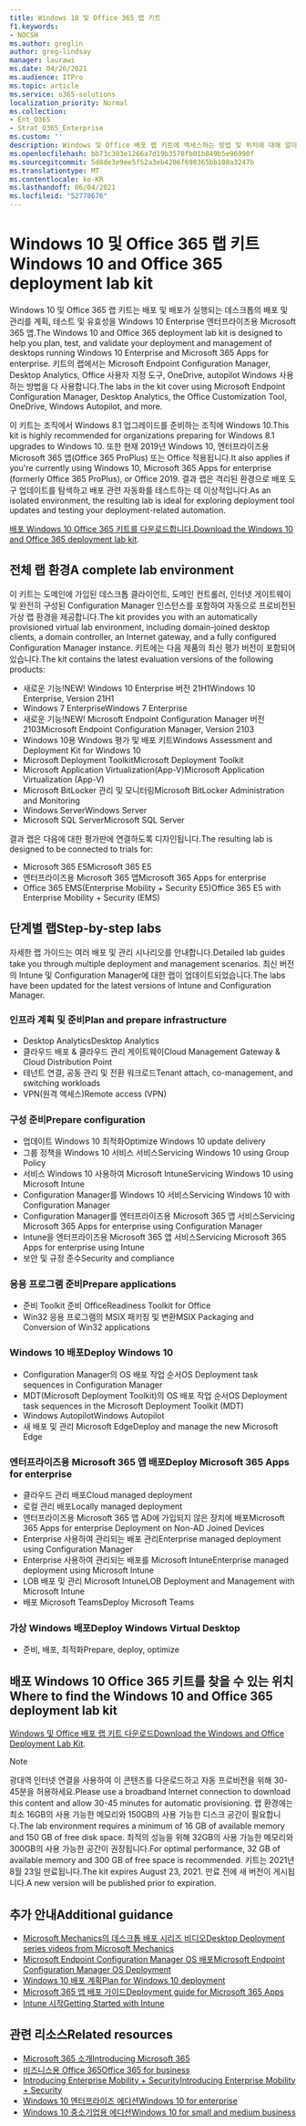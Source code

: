 ```yaml
---
title: Windows 10 및 Office 365 랩 키트
f1.keywords:
- NOCSH
ms.author: greglin
author: greg-lindsay
manager: laurawi
ms.date: 04/26/2021
ms.audience: ITPro
ms.topic: article
ms.service: o365-solutions
localization_priority: Normal
ms.collection:
- Ent_O365
- Strat_O365_Enterprise
ms.custom: ''
description: Windows 및 Office 배포 랩 키트에 액세스하는 방법 및 위치에 대해 알아보세요.
ms.openlocfilehash: bb73c303e1266a7d19b3578fb01b849b5e96990f
ms.sourcegitcommit: 5d8de3e9ee5f52a3eb4206f690365bb108a3247b
ms.translationtype: MT
ms.contentlocale: ko-KR
ms.lasthandoff: 06/04/2021
ms.locfileid: "52770676"
---
```

# <a name="windows-10-and-office-365-deployment-lab-kit"></a><span data-ttu-id="57540-103">Windows 10 및 Office 365 랩 키트</span><span class="sxs-lookup"><span data-stu-id="57540-103">Windows 10 and Office 365 deployment lab kit</span></span>

<span data-ttu-id="57540-104">Windows 10 및 Office 365 랩 키트는 배포 및 배포가 실행되는 데스크톱의 배포 및 관리를 계획, 테스트 및 유효성을 Windows 10 Enterprise 엔터프라이즈용 Microsoft 365 앱.</span><span class="sxs-lookup"><span data-stu-id="57540-104">The Windows 10 and Office 365 deployment lab kit is designed to help you plan, test, and validate your deployment and management of desktops running Windows 10 Enterprise and Microsoft 365 Apps for enterprise.</span></span> <span data-ttu-id="57540-105">키트의 랩에서는 Microsoft Endpoint Configuration Manager, Desktop Analytics, Office 사용자 지정 도구, OneDrive, autopilot Windows 사용하는 방법을 다 사용합니다.</span><span class="sxs-lookup"><span data-stu-id="57540-105">The labs in the kit cover using Microsoft Endpoint Configuration Manager, Desktop Analytics, the Office Customization Tool, OneDrive, Windows Autopilot, and more.</span></span>

<span data-ttu-id="57540-106">이 키트는 조직에서 Windows 8.1 업그레이드를 준비하는 조직에 Windows 10.</span><span class="sxs-lookup"><span data-stu-id="57540-106">This kit is highly recommended for organizations preparing for Windows 8.1 upgrades to Windows 10.</span></span> <span data-ttu-id="57540-107">또한 현재 2019년 Windows 10, 엔터프라이즈용 Microsoft 365 앱(Office 365 ProPlus) 또는 Office 적용됩니다.</span><span class="sxs-lookup"><span data-stu-id="57540-107">It also applies if you're currently using Windows 10, Microsoft 365 Apps for enterprise (formerly Office 365 ProPlus), or Office 2019.</span></span> <span data-ttu-id="57540-108">결과 랩은 격리된 환경으로 배포 도구 업데이트를 탐색하고 배포 관련 자동화를 테스트하는 데 이상적입니다.</span><span class="sxs-lookup"><span data-stu-id="57540-108">As an isolated environment, the resulting lab is ideal for exploring deployment tool updates and testing your deployment-related automation.</span></span>

<span data-ttu-id="57540-109">[배포 Windows 10 Office 365 키트를 다운로드합니다.](https://www.microsoft.com/evalcenter/evaluate-lab-kit)</span><span class="sxs-lookup"><span data-stu-id="57540-109">[Download the Windows 10 and Office 365 deployment lab kit](https://www.microsoft.com/evalcenter/evaluate-lab-kit).</span></span>

## <a name="a-complete-lab-environment"></a><span data-ttu-id="57540-110">전체 랩 환경</span><span class="sxs-lookup"><span data-stu-id="57540-110">A complete lab environment</span></span>

<span data-ttu-id="57540-111">이 키트는 도메인에 가입된 데스크톱 클라이언트, 도메인 컨트롤러, 인터넷 게이트웨이 및 완전히 구성된 Configuration Manager 인스턴스를 포함하여 자동으로 프로비전된 가상 랩 환경을 제공합니다.</span><span class="sxs-lookup"><span data-stu-id="57540-111">The kit provides you with an automatically provisioned virtual lab environment, including domain-joined desktop clients, a domain controller, an Internet gateway, and a fully configured Configuration Manager instance.</span></span> <span data-ttu-id="57540-112">키트에는 다음 제품의 최신 평가 버전이 포함되어 있습니다.</span><span class="sxs-lookup"><span data-stu-id="57540-112">The kit contains the latest evaluation versions of the following products:</span></span>

  - <span data-ttu-id="57540-113">새로운 기능!</span><span class="sxs-lookup"><span data-stu-id="57540-113">NEW!</span></span> <span data-ttu-id="57540-114">Windows 10 Enterprise 버전 21H1</span><span class="sxs-lookup"><span data-stu-id="57540-114">Windows 10 Enterprise, Version 21H1</span></span>
  - <span data-ttu-id="57540-115">Windows 7 Enterprise</span><span class="sxs-lookup"><span data-stu-id="57540-115">Windows 7 Enterprise</span></span>
  - <span data-ttu-id="57540-116">새로운 기능!</span><span class="sxs-lookup"><span data-stu-id="57540-116">NEW!</span></span> <span data-ttu-id="57540-117">Microsoft Endpoint Configuration Manager 버전 2103</span><span class="sxs-lookup"><span data-stu-id="57540-117">Microsoft Endpoint Configuration Manager, Version 2103</span></span>
  - <span data-ttu-id="57540-118">Windows 10용 Windows 평가 및 배포 키트</span><span class="sxs-lookup"><span data-stu-id="57540-118">Windows Assessment and Deployment Kit for Windows 10</span></span>
  - <span data-ttu-id="57540-119">Microsoft Deployment Toolkit</span><span class="sxs-lookup"><span data-stu-id="57540-119">Microsoft Deployment Toolkit</span></span>
  - <span data-ttu-id="57540-120">Microsoft Application Virtualization(App-V)</span><span class="sxs-lookup"><span data-stu-id="57540-120">Microsoft Application Virtualization (App-V)</span></span>
  - <span data-ttu-id="57540-121">Microsoft BitLocker 관리 및 모니터링</span><span class="sxs-lookup"><span data-stu-id="57540-121">Microsoft BitLocker Administration and Monitoring</span></span> 
  - <span data-ttu-id="57540-122">Windows Server</span><span class="sxs-lookup"><span data-stu-id="57540-122">Windows Server</span></span> 
  - <span data-ttu-id="57540-123">Microsoft SQL Server</span><span class="sxs-lookup"><span data-stu-id="57540-123">Microsoft SQL Server</span></span> 

<span data-ttu-id="57540-124">결과 랩은 다음에 대한 평가판에 연결하도록 디자인됩니다.</span><span class="sxs-lookup"><span data-stu-id="57540-124">The resulting lab is designed to be connected to trials for:</span></span> 

  - <span data-ttu-id="57540-125">Microsoft 365 E5</span><span class="sxs-lookup"><span data-stu-id="57540-125">Microsoft 365 E5</span></span>
  - <span data-ttu-id="57540-126">엔터프라이즈용 Microsoft 365 앱</span><span class="sxs-lookup"><span data-stu-id="57540-126">Microsoft 365 Apps for enterprise</span></span>
  - <span data-ttu-id="57540-127">Office 365 EMS(Enterprise Mobility + Security E5)</span><span class="sxs-lookup"><span data-stu-id="57540-127">Office 365 E5 with Enterprise Mobility + Security (EMS)</span></span>

## <a name="step-by-step-labs"></a><span data-ttu-id="57540-128">단계별 랩</span><span class="sxs-lookup"><span data-stu-id="57540-128">Step-by-step labs</span></span>

<span data-ttu-id="57540-129">자세한 랩 가이드는 여러 배포 및 관리 시나리오를 안내합니다.</span><span class="sxs-lookup"><span data-stu-id="57540-129">Detailed lab guides take you through multiple deployment and management scenarios.</span></span> <span data-ttu-id="57540-130">최신 버전의 Intune 및 Configuration Manager에 대한 랩이 업데이트되었습니다.</span><span class="sxs-lookup"><span data-stu-id="57540-130">The labs have been updated for the latest versions of Intune and Configuration Manager.</span></span> 

### <a name="plan-and-prepare-infrastructure"></a><span data-ttu-id="57540-131">인프라 계획 및 준비</span><span class="sxs-lookup"><span data-stu-id="57540-131">Plan and prepare infrastructure</span></span> 
- <span data-ttu-id="57540-132">Desktop Analytics</span><span class="sxs-lookup"><span data-stu-id="57540-132">Desktop Analytics</span></span> 
- <span data-ttu-id="57540-133">클라우드 배포 & 클라우드 관리 게이트웨이</span><span class="sxs-lookup"><span data-stu-id="57540-133">Cloud Management Gateway & Cloud Distribution Point</span></span> 
- <span data-ttu-id="57540-134">테넌트 연결, 공동 관리 및 전환 워크로드</span><span class="sxs-lookup"><span data-stu-id="57540-134">Tenant attach, co-management, and switching workloads</span></span> 
- <span data-ttu-id="57540-135">VPN(원격 액세스)</span><span class="sxs-lookup"><span data-stu-id="57540-135">Remote access (VPN)</span></span> 

### <a name="prepare-configuration"></a><span data-ttu-id="57540-136">구성 준비</span><span class="sxs-lookup"><span data-stu-id="57540-136">Prepare configuration</span></span>   

- <span data-ttu-id="57540-137">업데이트 Windows 10 최적화</span><span class="sxs-lookup"><span data-stu-id="57540-137">Optimize Windows 10 update delivery</span></span>   
- <span data-ttu-id="57540-138">그룹 정책을 Windows 10 서비스 서비스</span><span class="sxs-lookup"><span data-stu-id="57540-138">Servicing Windows 10 using Group Policy</span></span>
- <span data-ttu-id="57540-139">서비스 Windows 10 사용하여 Microsoft Intune</span><span class="sxs-lookup"><span data-stu-id="57540-139">Servicing Windows 10 using Microsoft Intune</span></span>   
- <span data-ttu-id="57540-140">Configuration Manager를 Windows 10 서비스</span><span class="sxs-lookup"><span data-stu-id="57540-140">Servicing Windows 10 with Configuration Manager</span></span>   
- <span data-ttu-id="57540-141">Configuration Manager를 엔터프라이즈용 Microsoft 365 앱 서비스</span><span class="sxs-lookup"><span data-stu-id="57540-141">Servicing Microsoft 365 Apps for enterprise using Configuration Manager</span></span>   
- <span data-ttu-id="57540-142">Intune을 엔터프라이즈용 Microsoft 365 앱 서비스</span><span class="sxs-lookup"><span data-stu-id="57540-142">Servicing Microsoft 365 Apps for enterprise using Intune</span></span>  
- <span data-ttu-id="57540-143">보안 및 규정 준수</span><span class="sxs-lookup"><span data-stu-id="57540-143">Security and compliance</span></span>   

### <a name="prepare-applications"></a><span data-ttu-id="57540-144">응용 프로그램 준비</span><span class="sxs-lookup"><span data-stu-id="57540-144">Prepare applications</span></span>    

- <span data-ttu-id="57540-145">준비 Toolkit 준비 Office</span><span class="sxs-lookup"><span data-stu-id="57540-145">Readiness Toolkit for Office</span></span>  
- <span data-ttu-id="57540-146">Win32 응용 프로그램의 MSIX 패키징 및 변환</span><span class="sxs-lookup"><span data-stu-id="57540-146">MSIX Packaging and Conversion of Win32 applications</span></span>   

### <a name="deploy-windows-10"></a><span data-ttu-id="57540-147">Windows 10 배포</span><span class="sxs-lookup"><span data-stu-id="57540-147">Deploy Windows 10</span></span>   

- <span data-ttu-id="57540-148">Configuration Manager의 OS 배포 작업 순서</span><span class="sxs-lookup"><span data-stu-id="57540-148">OS Deployment task sequences in Configuration Manager</span></span>
- <span data-ttu-id="57540-149">MDT(Microsoft Deployment Toolkit)의 OS 배포 작업 순서</span><span class="sxs-lookup"><span data-stu-id="57540-149">OS Deployment task sequences in the Microsoft Deployment Toolkit (MDT)</span></span>
- <span data-ttu-id="57540-150">Windows Autopilot</span><span class="sxs-lookup"><span data-stu-id="57540-150">Windows Autopilot</span></span>
- <span data-ttu-id="57540-151">새 배포 및 관리 Microsoft Edge</span><span class="sxs-lookup"><span data-stu-id="57540-151">Deploy and manage the new Microsoft Edge</span></span>  

### <a name="deploy-microsoft-365-apps-for-enterprise"></a><span data-ttu-id="57540-152">엔터프라이즈용 Microsoft 365 앱 배포</span><span class="sxs-lookup"><span data-stu-id="57540-152">Deploy Microsoft 365 Apps for enterprise</span></span>    

- <span data-ttu-id="57540-153">클라우드 관리 배포</span><span class="sxs-lookup"><span data-stu-id="57540-153">Cloud managed deployment</span></span>  
- <span data-ttu-id="57540-154">로컬 관리 배포</span><span class="sxs-lookup"><span data-stu-id="57540-154">Locally managed deployment</span></span>    
- <span data-ttu-id="57540-155">엔터프라이즈용 Microsoft 365 앱 AD에 가입되지 않은 장치에 배포</span><span class="sxs-lookup"><span data-stu-id="57540-155">Microsoft 365 Apps for enterprise Deployment on Non-AD Joined Devices</span></span> 
- <span data-ttu-id="57540-156">Enterprise 사용하여 관리되는 배포 관리</span><span class="sxs-lookup"><span data-stu-id="57540-156">Enterprise managed deployment using Configuration Manager</span></span>
- <span data-ttu-id="57540-157">Enterprise 사용하여 관리되는 배포를 Microsoft Intune</span><span class="sxs-lookup"><span data-stu-id="57540-157">Enterprise managed deployment using Microsoft Intune</span></span>  
- <span data-ttu-id="57540-158">LOB 배포 및 관리 Microsoft Intune</span><span class="sxs-lookup"><span data-stu-id="57540-158">LOB Deployment and Management with Microsoft Intune</span></span>
- <span data-ttu-id="57540-159">배포 Microsoft Teams</span><span class="sxs-lookup"><span data-stu-id="57540-159">Deploy Microsoft Teams</span></span>

### <a name="deploy-windows-virtual-desktop"></a><span data-ttu-id="57540-160">가상 Windows 배포</span><span class="sxs-lookup"><span data-stu-id="57540-160">Deploy Windows Virtual Desktop</span></span>  

- <span data-ttu-id="57540-161">준비, 배포, 최적화</span><span class="sxs-lookup"><span data-stu-id="57540-161">Prepare, deploy, optimize</span></span>
 
## <a name="where-to-find-the-windows-10-and-office-365-deployment-lab-kit"></a><span data-ttu-id="57540-162">배포 Windows 10 Office 365 키트를 찾을 수 있는 위치</span><span class="sxs-lookup"><span data-stu-id="57540-162">Where to find the Windows 10 and Office 365 deployment lab kit</span></span>

<span data-ttu-id="57540-163">[Windows 및 Office 배포 랩 키트 다운로드](https://www.microsoft.com/evalcenter/evaluate-lab-kit)</span><span class="sxs-lookup"><span data-stu-id="57540-163">[Download the Windows and Office Deployment Lab Kit](https://www.microsoft.com/evalcenter/evaluate-lab-kit).</span></span>

> [!NOTE]
> <span data-ttu-id="57540-164">광대역 인터넷 연결을 사용하여 이 콘텐츠를 다운로드하고 자동 프로비전을 위해 30-45분을 허용하세요.</span><span class="sxs-lookup"><span data-stu-id="57540-164">Please use a broadband Internet connection to download this content and allow 30-45 minutes for automatic provisioning.</span></span> <span data-ttu-id="57540-165">랩 환경에는 최소 16GB의 사용 가능한 메모리와 150GB의 사용 가능한 디스크 공간이 필요합니다.</span><span class="sxs-lookup"><span data-stu-id="57540-165">The lab environment requires a minimum of 16 GB of available memory and 150 GB of free disk space.</span></span> <span data-ttu-id="57540-166">최적의 성능을 위해 32GB의 사용 가능한 메모리와 300GB의 사용 가능한 공간이 권장됩니다.</span><span class="sxs-lookup"><span data-stu-id="57540-166">For optimal performance, 32 GB of available memory and 300 GB of free space is recommended.</span></span> <span data-ttu-id="57540-167">키트는 2021년 8월 23일 만료됩니다.</span><span class="sxs-lookup"><span data-stu-id="57540-167">The kit expires August 23, 2021.</span></span> <span data-ttu-id="57540-168">만료 전에 새 버전이 게시됩니다.</span><span class="sxs-lookup"><span data-stu-id="57540-168">A new version will be published prior to expiration.</span></span>

## <a name="additional-guidance"></a><span data-ttu-id="57540-169">추가 안내</span><span class="sxs-lookup"><span data-stu-id="57540-169">Additional guidance</span></span>

  - [<span data-ttu-id="57540-170">Microsoft Mechanics의 데스크톱 배포 시리즈 비디오</span><span class="sxs-lookup"><span data-stu-id="57540-170">Desktop Deployment series videos from Microsoft Mechanics</span></span>](https://www.aka.ms/watchhowtoshift)
  - [<span data-ttu-id="57540-171">Microsoft Endpoint Configuration Manager OS 배포</span><span class="sxs-lookup"><span data-stu-id="57540-171">Microsoft Endpoint Configuration Manager OS Deployment</span></span>](/mem/configmgr/osd/understand/introduction-to-operating-system-deployment)
  - [<span data-ttu-id="57540-172">Windows 10 배포 계획</span><span class="sxs-lookup"><span data-stu-id="57540-172">Plan for Windows 10 deployment</span></span>](/windows/deployment/planning/index)
  - [<span data-ttu-id="57540-173">Microsoft 365 앱 배포 가이드</span><span class="sxs-lookup"><span data-stu-id="57540-173">Deployment guide for Microsoft 365 Apps</span></span>](/deployoffice/deployment-guide-microsoft-365-apps)
  - [<span data-ttu-id="57540-174">Intune 시작</span><span class="sxs-lookup"><span data-stu-id="57540-174">Getting Started with Intune</span></span>](/intune/get-started-evaluation)

## <a name="related-resources"></a><span data-ttu-id="57540-175">관련 리소스</span><span class="sxs-lookup"><span data-stu-id="57540-175">Related resources</span></span>

  - [<span data-ttu-id="57540-176">Microsoft 365 소개</span><span class="sxs-lookup"><span data-stu-id="57540-176">Introducing Microsoft 365</span></span>](https://www.microsoft.com/microsoft-365/default.aspx)
  - [<span data-ttu-id="57540-177">비즈니스용 Office 365</span><span class="sxs-lookup"><span data-stu-id="57540-177">Office 365 for business</span></span>](https://products.office.com/business/office)
  - [<span data-ttu-id="57540-178">Introducing Enterprise Mobility + Security</span><span class="sxs-lookup"><span data-stu-id="57540-178">Introducing Enterprise Mobility + Security</span></span>](https://www.microsoft.com/cloud-platform/enterprise-mobility-security)
  - [<span data-ttu-id="57540-179">Windows 10 엔터프라이즈 에디션</span><span class="sxs-lookup"><span data-stu-id="57540-179">Windows 10 for enterprise</span></span>](https://www.microsoft.com/WindowsForBusiness/windows-for-enterprise)
  - [<span data-ttu-id="57540-180">Windows 10 중소기업용 에디션</span><span class="sxs-lookup"><span data-stu-id="57540-180">Windows 10 for small and medium business</span></span>](https://www.microsoft.com/WindowsForBusiness/windows-for-small-business)
